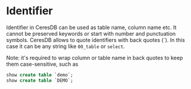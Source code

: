# Identifier

Identifier in CeresDB can be used as table name, column name etc. It cannot be preserved keywords or start with number and punctuation symbols. CeresDB allows to quote identifiers with back quotes (\`). In this case it can be any string like `00_table` or `select`.


Note: it's required to wrap column or table name in back quotes to keep them case-sensitive, such as
```sql
show create table `demo`;
show create table `DEMO`;
```
